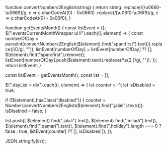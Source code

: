 function convertNumbers2English(string) {
  return string
    .replace(/[\u0660-\u0669]/g, c => c.charCodeAt(0) - 0x0660)
    .replace(/[\u06f0-\u06f9]/g, c => c.charCodeAt(0) - 0x06f0);
}

function getEventsMonth() {
  const listEvent = {};
  $(".eventsCurrentMonthWrapper ul li").each((i, element) => {
    const numberOfDay = parseInt(convertNumbers2English($(element).find("span:first").text()).replace(/\D/gi, ""));
    listEvent[numberOfDay] = listEvent[numberOfDay] ?? [];
    $(element).find("span:first").remove();
    listEvent[numberOfDay].push($(element).text().replace(/\s{2,}/gi, ""));
  });
  return listEvent;
}

const listEvent = getEventsMonth();
const list = [];

$(".dayList > div").each((i, element) => {
  let counter = -1;
  let isDisabled = true;

  if (!$(element).hasClass("disabled")) {
    counter = Number(convertNumbers2English($(element).find(".jalali").text()));
    isDisabled = false;
  }

  list.push([
    $(element).find(".jalali").text(),
    $(element).find(".miladi").text(),
    $(element).find(".qamari").text(),
    $(element).find(".holiday").length === 0 ? false : true,
    listEvent[counter] ?? [],
    isDisabled
  ]);
});

JSON.stringify(list);